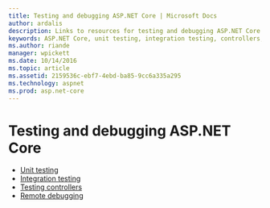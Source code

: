 ```yaml
---
title: Testing and debugging ASP.NET Core | Microsoft Docs
author: ardalis
description: Links to resources for testing and debugging ASP.NET Core applications.
keywords: ASP.NET Core, unit testing, integration testing, controllers, debugging, remote debugging
ms.author: riande
manager: wpickett
ms.date: 10/14/2016
ms.topic: article
ms.assetid: 2159536c-ebf7-4ebd-ba85-9cc6a335a295
ms.technology: aspnet
ms.prod: asp.net-core
---
```

# Testing and debugging ASP.NET Core

- [Unit testing](https://docs.microsoft.com/dotnet/articles/core/testing/unit-testing-with-dotnet-test)
- [Integration testing](xref:testing/integration-testing)
- [Testing controllers](xref:mvc/controllers/testing)
- [Remote debugging](https://docs.microsoft.com/visualstudio/debugger/remote-debugging-azure)
